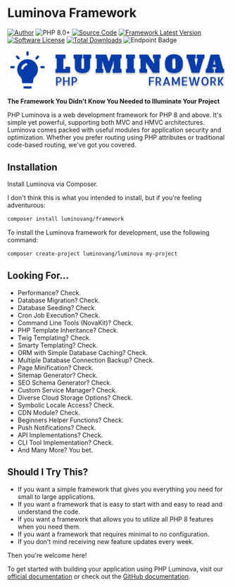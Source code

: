 # Luminova Framework

[![Author](https://img.shields.io/badge/author-@peterchig-blue.svg)](https://instagram.com/peterchig)
![PHP 8.0+](https://img.shields.io/badge/php-min%208.0.0-red.svg)
[![Source Code](https://img.shields.io/badge/source-luminovang/framework-blue.svg)](https://github.com/luminovang/framework)
[![Framework Latest Version](https://img.shields.io/github/tag/luminovang/framework.svg)](https://github.com/luminovang/framework/releases)
[![Software License](https://img.shields.io/badge/license-MIT-brightgreen.svg)](https://github.com/luminovang/framework/blob/master/LICENSE)
[![Total Downloads](https://img.shields.io/packagist/dt/luminovang/framework.svg)](https://packagist.org/search/?tags=php%20luminova)
![Endpoint Badge](https://img.shields.io/endpoint?url=https%3A%2F%2Fluminova.ng%2Fdownloads)


![Local Image](https://github.com/luminovang/luminova/raw/main/docs/logo.svg)

**The Framework You Didn't Know You Needed to Illuminate Your Project**

PHP Luminova is a web development framework for PHP 8 and above. It's simple yet powerful, supporting both MVC and HMVC architectures. Luminova comes packed with useful modules for application security and optimization. Whether you prefer routing using PHP attributes or traditional code-based routing, we've got you covered.

## Installation

Install Luminova via Composer.

I don't think this is what you intended to install, but if you're feeling adventurous:

```bash
composer install luminovang/framework
```

To install the Luminova framework for development, use the following command:

```bash
composer create-project luminovang/luminova my-project
```

## Looking For...

- Performance? Check.
- Database Migration? Check.
- Database Seeding? Check.
- Cron Job Execution? Check.
- Command Line Tools (NovaKit)? Check.
- PHP Template Inheritance? Check.
- Twig Templating? Check.
- Smarty Templating? Check.
- ORM with Simple Database Caching? Check.
- Multiple Database Connection Backup? Check.
- Page Minification? Check.
- Sitemap Generator? Check.
- SEO Schema Generator? Check.
- Custom Service Manager? Check.
- Diverse Cloud Storage Options? Check.
- Symbolic Locale Access? Check.
- CDN Module? Check.
- Beginners Helper Functions? Check.
- Push Notifications? Check.
- API Implementations? Check.
- CLI Tool Implementation? Check.
- And Many More? You bet.

## Should I Try This?

- If you want a simple framework that gives you everything you need for small to large applications.
- If you want a framework that is easy to start with and easy to read and understand the code.
- If you want a framework that allows you to utilize all PHP 8 features when you need them.
- If you want a framework that requires minimal to no configuration.
- If you don't mind receiving new feature updates every week.

Then you're welcome here!

To get started with building your application using PHP Luminova, visit our [official documentation](https://luminova.ng/docs) or check out the [GitHub documentation](https://github.com/luminovang/luminova/docs/).